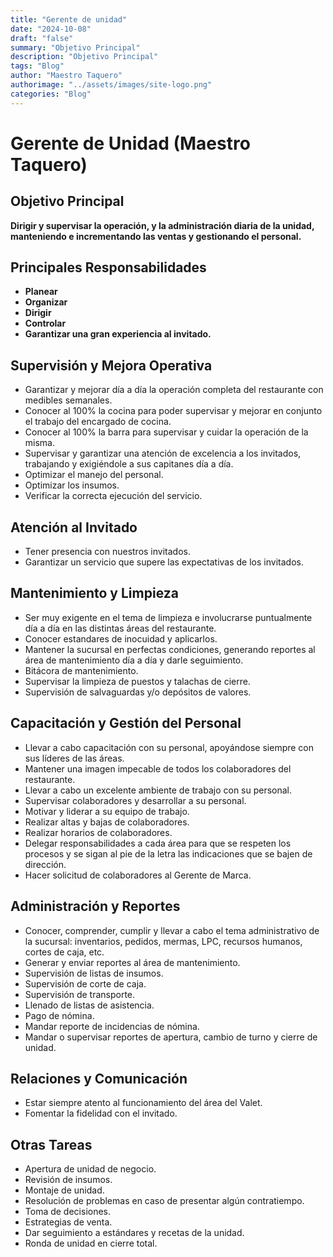 ```yaml
---
title: "Gerente de unidad"
date: "2024-10-08"
draft: "false"
summary: "Objetivo Principal"
description: "Objetivo Principal"
tags: "Blog"
author: "Maestro Taquero"
authorimage: "../assets/images/site-logo.png"
categories: "Blog"
---
```

# Gerente de Unidad (Maestro Taquero)

## Objetivo Principal
**Dirigir y supervisar la operación, y la administración diaria de la unidad, manteniendo e incrementando las ventas y gestionando el personal.**

## Principales Responsabilidades
- **Planear**
- **Organizar**
- **Dirigir**
- **Controlar**
- **Garantizar una gran experiencia al invitado.**

## Supervisión y Mejora Operativa
- Garantizar y mejorar día a día la operación completa del restaurante con medibles semanales.
- Conocer al 100% la cocina para poder supervisar y mejorar en conjunto el trabajo del encargado de cocina.
- Conocer al 100% la barra para supervisar y cuidar la operación de la misma.
- Supervisar y garantizar una atención de excelencia a los invitados, trabajando y exigiéndole a sus capitanes día a día.
- Optimizar el manejo del personal.
- Optimizar los insumos.
- Verificar la correcta ejecución del servicio.

## Atención al Invitado
- Tener presencia con nuestros invitados.
- Garantizar un servicio que supere las expectativas de los invitados.

## Mantenimiento y Limpieza
- Ser muy exigente en el tema de limpieza e involucrarse puntualmente día a día en las distintas áreas del restaurante.
- Conocer estandares de inocuidad y aplicarlos.
- Mantener la sucursal en perfectas condiciones, generando reportes al área de mantenimiento día a día y darle seguimiento.
- Bitácora de mantenimiento.
- Supervisar la limpieza de puestos y talachas de cierre.
- Supervisión de salvaguardas y/o depósitos de valores.

## Capacitación y Gestión del Personal
- Llevar a cabo capacitación con su personal, apoyándose siempre con sus líderes de las áreas.
- Mantener una imagen impecable de todos los colaboradores del restaurante.
- Llevar a cabo un excelente ambiente de trabajo con su personal.
- Supervisar colaboradores y desarrollar a su personal.
- Motivar y liderar a su equipo de trabajo.
- Realizar altas y bajas de colaboradores.
- Realizar horarios de colaboradores.
- Delegar responsabilidades a cada área para que se respeten los procesos y se sigan al pie de la letra las indicaciones que se bajen de dirección.
- Hacer solicitud de colaboradores al Gerente de Marca.

## Administración y Reportes
- Conocer, comprender, cumplir y llevar a cabo el tema administrativo de la sucursal: inventarios, pedidos, mermas, LPC, recursos humanos, cortes de caja, etc.
- Generar y enviar reportes al área de mantenimiento.
- Supervisión de listas de insumos.
- Supervisión de corte de caja.
- Supervisión de transporte.
- Llenado de listas de asistencia.
- Pago de nómina.
- Mandar reporte de incidencias de nómina.
- Mandar o supervisar reportes de apertura, cambio de turno y cierre de unidad.

## Relaciones y Comunicación
- Estar siempre atento al funcionamiento del área del Valet.
- Fomentar la fidelidad con el invitado.

## Otras Tareas
- Apertura de unidad de negocio.
- Revisión de insumos.
- Montaje de unidad.
- Resolución de problemas en caso de presentar algún contratiempo.
- Toma de decisiones.
- Estrategias de venta.
- Dar seguimiento a estándares y recetas de la unidad.
- Ronda de unidad en cierre total.
